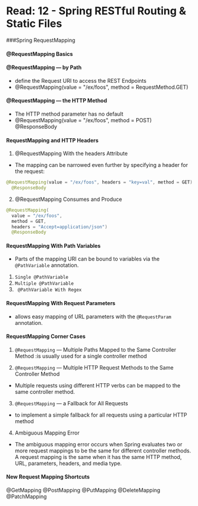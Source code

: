 # Read: 12 - Spring RESTful Routing & Static Files
###Spring RequestMapping

#### @RequestMapping Basics

#### @RequestMapping — by Path

- define the Request URI to access the REST Endpoints
- @RequestMapping(value = "/ex/foos", method = RequestMethod.GET)

#### @RequestMapping — the HTTP Method

- The HTTP method parameter has no default
- @RequestMapping(value = "/ex/foos", method = POST)
  @ResponseBody

#### RequestMapping and HTTP Headers

1. @RequestMapping With the headers Attribute

- The mapping can be narrowed even further by specifying a header for the request:

```java
@RequestMapping(value = "/ex/foos", headers = "key=val", method = GET)
  @ResponseBody
```

2. @RequestMapping Consumes and Produce

```java
@RequestMapping(
  value = "/ex/foos",
  method = GET,
  headers = "Accept=application/json")
  @ResponseBody
```

#### RequestMapping With Path Variables

- Parts of the mapping URI can be bound to variables via the `@PathVariable` annotation.
1. `Single @PathVariable`
2. `Multiple @PathVariable`
3. ` @PathVariable With Regex`

#### RequestMapping With Request Parameters

- allows easy mapping of URL parameters with the `@RequestParam` annotation.

#### RequestMapping Corner Cases

1. `@RequestMapping` — Multiple Paths Mapped to the Same Controller Method :is usually used for a single controller method

2. `@RequestMapping` — Multiple HTTP Request Methods to the Same Controller Method

- Multiple requests using different HTTP verbs can be mapped to the same controller method.

3. `@RequestMapping` — a Fallback for All Requests

- to implement a simple fallback for all requests using a particular HTTP method

4.  Ambiguous Mapping Error

- The ambiguous mapping error occurs when Spring evaluates two or more request mappings to be the same for different controller methods. A request mapping is the same when it has the same HTTP method, URL, parameters, headers, and media type.

#### New Request Mapping Shortcuts
@GetMapping
@PostMapping
@PutMapping
@DeleteMapping
@PatchMapping
